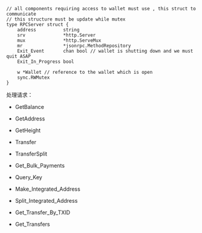 ```
// all components requiring access to wallet must use , this struct to communicate
// this structure must be update while mutex
type RPCServer struct {
	address          string
	srv              *http.Server
	mux              *http.ServeMux
	mr               *jsonrpc.MethodRepository
	Exit_Event       chan bool // wallet is shutting down and we must quit ASAP
	Exit_In_Progress bool

	w *Wallet // reference to the wallet which is open
	sync.RWMutex
}
```

处理请求：

* GetBalance

* GetAddress

* GetHeight

* Transfer

* TransferSplit

* Get\_Bulk\_Payments

* Query\_Key

* Make\_Integrated\_Address

* Split\_Integrated\_Address

* Get\_Transfer\_By\_TXID

* Get\_Transfers




